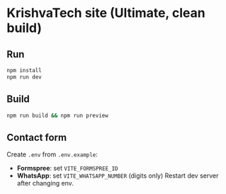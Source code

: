 # KrishvaTech site (Ultimate, clean build)

## Run
```bash
npm install
npm run dev
```

## Build
```bash
npm run build && npm run preview
```

## Contact form
Create `.env` from `.env.example`:
- **Formspree**: set `VITE_FORMSPREE_ID`
- **WhatsApp**: set `VITE_WHATSAPP_NUMBER` (digits only)
Restart dev server after changing env.
